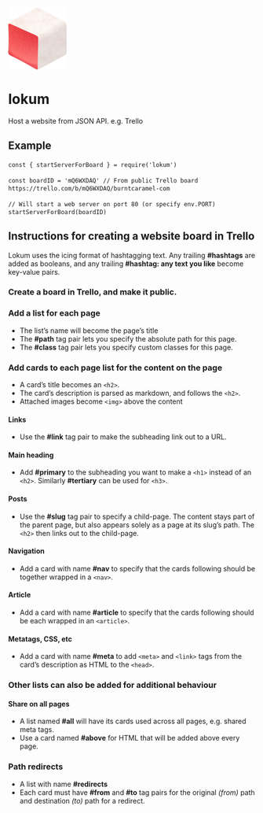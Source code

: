 ![Lokum logo](docs/lokum-128.png)

# lokum

Host a website from JSON API. e.g. Trello

## Example

```
const { startServerForBoard } = require('lokum')

const boardID = 'mQ6WXDAQ' // From public Trello board https://trello.com/b/mQ6WXDAQ/burntcaramel-com

// Will start a web server on port 80 (or specify env.PORT)
startServerForBoard(boardID)
```

## Instructions for creating a website board in Trello

Lokum uses the icing format of hashtagging text. Any trailing **#hashtags** are added as booleans, and any trailing **#hashtag: any text you like** become key-value pairs.

### Create a board in Trello, and make it public.

### Add a list for each page
- The list’s name will become the page’s title
- The **#path** tag pair lets you specify the absolute path for this page.
- The **#class** tag pair lets you specify custom classes for this page.

### Add cards to each page list for the content on the page
- A card’s title becomes an `<h2>`.
- The card’s description is parsed as markdown, and follows the `<h2>`.
- Attached images become `<img>` above the content

#### Links
- Use the **#link** tag pair to make the subheading link out to a URL.

#### Main heading
- Add **#primary** to the subheading you want to make a `<h1>` instead of an `<h2>`. Similarly **#tertiary** can be used for `<h3>`.

#### Posts
- Use the **#slug** tag pair to specify a child-page. The content stays part of the parent page, but also appears solely as a page at its slug’s path. The `<h2>` then links out to the child-page.

#### Navigation
- Add a card with name **#nav** to specify that the cards following should be together wrapped in a `<nav>`.

#### Article
- Add a card with name **#article** to specify that the cards following should be each wrapped in an `<article>`.

#### Metatags, CSS, etc
- Add a card with name **#meta** to add `<meta>` and `<link>` tags from the card’s description as HTML to the `<head>`. 

### Other lists can also be added for additional behaviour

#### Share on all pages
- A list named **#all** will have its cards used across all pages, e.g. shared meta tags.
- Use a card named **#above** for HTML that will be added above every page.

### Path redirects
- A list with name **#redirects**
- Each card must have **#from** and **#to** tag pairs for the original _(from)_ path and destination _(to)_ path for a redirect.
